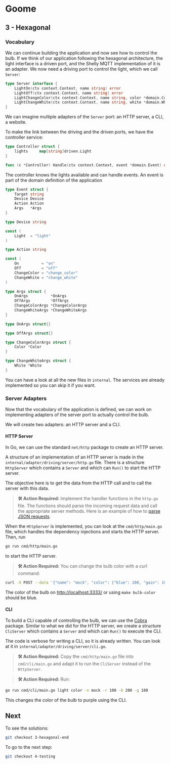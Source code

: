 # Goome

## 3 - Hexagonal

### Vocabulary

We can continue building the application and now see how to control the bulb. If we think of our application following the hexagonal architecture, the light interface is a driven port, and the Shelly MQTT implementation of it is an adapter. We now need a driving port to control the light, which we call `Server`:

```go
type Server interface {
	LightOn(ctx context.Context, name string) error
	LightOff(ctx context.Context, name string) error
	LightChangeColor(ctx context.Context, name string, color *domain.Color) error
	LightChangeWhite(ctx context.Context, name string, white *domain.White) error
}
```

We can imagine multiple adapters of the `Server` port: an HTTP server, a CLI, a website.

To make the link between the driving and the driven ports, we have the controller service:

```go
type Controller struct {
	lights     map[string]driven.Light
}

func (c *Controller) Handle(ctx context.Context, event *domain.Event) error {}
```

The controller knows the lights available and can handle events. An event is part of the domain definition of the application

```go
type Event struct {
	Target string
	Device Device
	Action Action
	Args   *Args
}

type Device string

const (
	Light  = "light"
)

type Action string

const (
	On          = "on"
	Off         = "off"
	ChangeColor = "change_color"
	ChangeWhite = "change_white"
)

type Args struct {
	OnArgs          *OnArgs
	OffArgs         *OffArgs
	ChangeColorArgs *ChangeColorArgs
	ChangeWhiteArgs *ChangeWhiteArgs
}

type OnArgs struct{}

type OffArgs struct{}

type ChangeColorArgs struct {
	Color *Color
}

type ChangeWhiteArgs struct {
	White *White
}
```

You can have a look at all the new files in `internal`. The services are already implemented so you can skip it if you want.

### Server Adapters

Now that the vocabulary of the application is defined, we can work on implementing adapters of the server port to actually control the bulb.

We will create two adapters: an HTTP server and a CLI.

#### HTTP Server

In Go, we can use the standard `net/http` package to create an HTTP server.

A structure of an implementation of an HTTP server is made in the `internal/adapter/driving/server/http.go` file. There is a structure `HttpServer` which contains a `Server` and which can `Run()` to start the HTTP server.

The objective here is to get the data from the HTTP call and to call the server with this data.

> **🛠️ Action Required:**
> Implement the handler functions in the `http.go` file. The functions should parse the incoming request data and call the appropriate server methods. Here is an example of how to [parse JSON requests](https://go.dev/play/p/y_LWUROls8j).

When the `HttpServer` is implemented, you can look at the `cmd/http/main.go` file, which handles the dependency injections and starts the HTTP server. Then, run

```bash
go run cmd/http/main.go
```

to start the HTTP server.

> **🛠️ Action Required:**
> You can change the bulb color with a curl command:

```bash
curl -X POST --data '{"name": "mock", "color": {"blue": 200, "gain": 100}}' http://localhost:8080/light/color
```

The color of the bulb on [http://localhost:3333/](http://localhost:3333/) or using `make bulb-color` should be blue.

#### CLI

To build a CLI capable of controlling the bulb, we can use the [Cobra](https://github.com/spf13/cobra) package. Similar to what we did for the HTTP server, we create a structure `CliServer` which contains a `Server` and which can `Run()` to execute the CLI.

The code is verbose for writing a CLI, so it is already written. You can look at it in `internal/adapter/driving/server/cli.go`.

> **🛠️ Action Required:**
> Copy the `cmd/http/main.go` file into `cmd/cli/main.go` and adapt it to run the `CliServer` instead of the `HttpServer`.

> **🛠️ Action Required:**
> Run:

```bash
go run cmd/cli/main.go light color -n mock -r 100 -b 200 -g 100
```

This changes the color of the bulb to purple using the CLI.

## Next

To see the solutions:

```bash
git checkout 3-hexagonal-end
```

To go to the next step:

```bash
git checkout 4-testing
```
